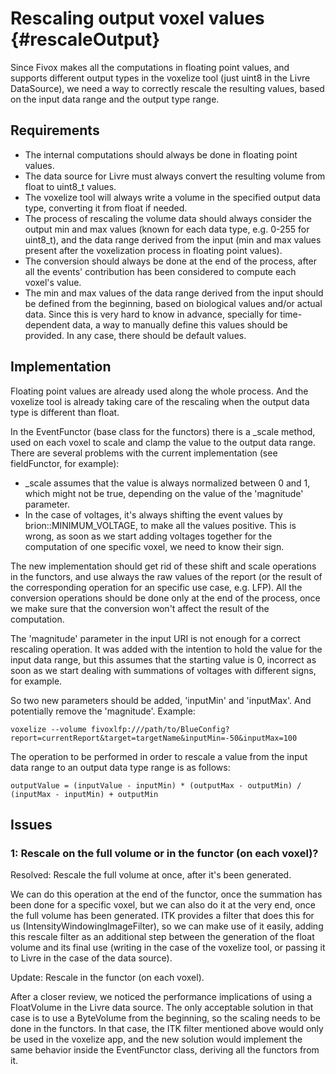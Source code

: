 Rescaling output voxel values {#rescaleOutput}
=============================

Since Fivox makes all the computations in floating point values, and supports
different output types in the voxelize tool (just uint8 in the Livre
DataSource), we need a way to correctly rescale the resulting values, based
on the input data range and the output type range.

## Requirements

* The internal computations should always be done in floating point values.
* The data source for Livre must always convert the resulting volume from
  float to uint8_t values.
* The voxelize tool will always write a volume in the specified output data
  type, converting it from float if needed.
* The process of rescaling the volume data should always consider the output
  min and max values (known for each data type, e.g. 0-255 for uint8_t), and
  the data range derived from the input (min and max values present after the
  voxelization process in floating point values).
* The conversion should always be done at the end of the process, after all the
  events' contribution has been considered to compute each voxel's value.
* The min and max values of the data range derived from the input
  should be defined from the beginning, based on biological values and/or actual
  data. Since this is very hard to know in advance, specially for time-dependent
  data, a way to manually define this values should be provided. In any case,
  there should be default values.

## Implementation

Floating point values are already used along the whole process. And the
voxelize tool is already taking care of the rescaling when the output data type
is different than float.

In the EventFunctor (base class for the functors) there is a _scale method,
used on each voxel to scale and clamp the value to the output data range. There
are several problems with the current implementation (see fieldFunctor, for
example):

* _scale assumes that the value is always normalized between 0 and 1, which
  might not be true, depending on the value of the 'magnitude' parameter.
* In the case of voltages, it's always shifting the event values by
  brion::MINIMUM_VOLTAGE, to make all the values positive. This is wrong, as
  soon as we start adding voltages together for the computation of one specific
  voxel, we need to know their sign.

The new implementation should get rid of these shift and scale operations in the
functors, and use always the raw values of the report (or the result of the
corresponding operation for an specific use case, e.g. LFP). All the conversion
operations should be done only at the end of the process, once we make sure that
the conversion won't affect the result of the computation.

The 'magnitude' parameter in the input URI is not enough for a correct rescaling
operation. It was added with the intention to hold the value for the input data
range, but this assumes that the starting value is 0, incorrect as soon as we
start dealing with summations of voltages with different signs, for example.

So two new parameters should be added, 'inputMin' and 'inputMax'. And
potentially remove the 'magnitude'. Example:

    voxelize --volume fivoxlfp:///path/to/BlueConfig?report=currentReport&target=targetName&inputMin=-50&inputMax=100

The operation to be performed in order to rescale a value from the input data
range to an output data type range is as follows:

    outputValue = (inputValue - inputMin) * (outputMax - outputMin) / (inputMax - inputMin) + outputMin

## Issues

### 1: Rescale on the full volume or in the functor (on each voxel)?

Resolved: Rescale the full volume at once, after it's been generated.

We can do this operation at the end of the functor, once the summation has been
done for a specific voxel, but we can also do it at the very end, once the
full volume has been generated. ITK provides a filter that does this for us
(IntensityWindowingImageFilter), so we can make use of it easily, adding
this rescale filter as an additional step between the generation of the float
volume and its final use (writing in the case of the voxelize tool, or passing
it to Livre in the case of the data source).

Update: Rescale in the functor (on each voxel).

After a closer review, we noticed the performance implications of using a
FloatVolume in the Livre data source. The only acceptable solution in that case
is to use a ByteVolume from the beginning, so the scaling needs to be done
in the functors. In that case, the ITK filter mentioned above would only be used
in the voxelize app, and the new solution would implement the same behavior
inside the EventFunctor class, deriving all the functors from it.
